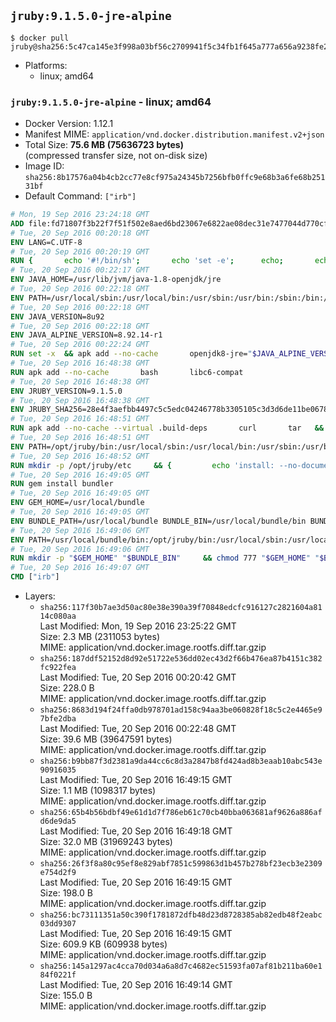 ## `jruby:9.1.5.0-jre-alpine`

```console
$ docker pull jruby@sha256:5c47ca145e3f998a03bf56c2709941f5c34fb1f645a777a656a9238fe274411c
```

-	Platforms:
	-	linux; amd64

### `jruby:9.1.5.0-jre-alpine` - linux; amd64

-	Docker Version: 1.12.1
-	Manifest MIME: `application/vnd.docker.distribution.manifest.v2+json`
-	Total Size: **75.6 MB (75636723 bytes)**  
	(compressed transfer size, not on-disk size)
-	Image ID: `sha256:8b17576a04b4cb2cc77e8cf975a24345b7256bfb0ffc9e68b3a6fe68b25131bf`
-	Default Command: `["irb"]`

```dockerfile
# Mon, 19 Sep 2016 23:24:18 GMT
ADD file:fd71807f3b22f7f51f502e8aed6bd23067e6822ae08dec31e7477044d770cf48 in / 
# Tue, 20 Sep 2016 00:20:18 GMT
ENV LANG=C.UTF-8
# Tue, 20 Sep 2016 00:20:19 GMT
RUN { 		echo '#!/bin/sh'; 		echo 'set -e'; 		echo; 		echo 'dirname "$(dirname "$(readlink -f "$(which javac || which java)")")"'; 	} > /usr/local/bin/docker-java-home 	&& chmod +x /usr/local/bin/docker-java-home
# Tue, 20 Sep 2016 00:22:17 GMT
ENV JAVA_HOME=/usr/lib/jvm/java-1.8-openjdk/jre
# Tue, 20 Sep 2016 00:22:18 GMT
ENV PATH=/usr/local/sbin:/usr/local/bin:/usr/sbin:/usr/bin:/sbin:/bin:/usr/lib/jvm/java-1.8-openjdk/jre/bin:/usr/lib/jvm/java-1.8-openjdk/bin
# Tue, 20 Sep 2016 00:22:18 GMT
ENV JAVA_VERSION=8u92
# Tue, 20 Sep 2016 00:22:18 GMT
ENV JAVA_ALPINE_VERSION=8.92.14-r1
# Tue, 20 Sep 2016 00:22:24 GMT
RUN set -x 	&& apk add --no-cache 		openjdk8-jre="$JAVA_ALPINE_VERSION" 	&& [ "$JAVA_HOME" = "$(docker-java-home)" ]
# Tue, 20 Sep 2016 16:48:38 GMT
RUN apk add --no-cache       bash       libc6-compat
# Tue, 20 Sep 2016 16:48:38 GMT
ENV JRUBY_VERSION=9.1.5.0
# Tue, 20 Sep 2016 16:48:38 GMT
ENV JRUBY_SHA256=28e4f3aefbb4497c5c5edc04246778b3305105c3d3d6de11be067826cc5bb766
# Tue, 20 Sep 2016 16:48:51 GMT
RUN apk add --no-cache --virtual .build-deps       curl       tar   && mkdir -p /opt/jruby   && curl -fSL https://s3.amazonaws.com/jruby.org/downloads/${JRUBY_VERSION}/jruby-bin-${JRUBY_VERSION}.tar.gz -o /tmp/jruby.tar.gz   && echo "$JRUBY_SHA256 */tmp/jruby.tar.gz" | sha256sum -c -   && tar -zx --strip-components=1 -f /tmp/jruby.tar.gz -C /opt/jruby   && rm /tmp/jruby.tar.gz   && ln -s /opt/jruby/bin/jruby /usr/local/bin/ruby   && apk del .build-deps
# Tue, 20 Sep 2016 16:48:51 GMT
ENV PATH=/opt/jruby/bin:/usr/local/sbin:/usr/local/bin:/usr/sbin:/usr/bin:/sbin:/bin:/usr/lib/jvm/java-1.8-openjdk/jre/bin:/usr/lib/jvm/java-1.8-openjdk/bin
# Tue, 20 Sep 2016 16:48:52 GMT
RUN mkdir -p /opt/jruby/etc     && {         echo 'install: --no-document';         echo 'update: --no-document';     } >> /opt/jruby/etc/gemrc
# Tue, 20 Sep 2016 16:49:05 GMT
RUN gem install bundler
# Tue, 20 Sep 2016 16:49:05 GMT
ENV GEM_HOME=/usr/local/bundle
# Tue, 20 Sep 2016 16:49:05 GMT
ENV BUNDLE_PATH=/usr/local/bundle BUNDLE_BIN=/usr/local/bundle/bin BUNDLE_SILENCE_ROOT_WARNING=1 BUNDLE_APP_CONFIG=/usr/local/bundle
# Tue, 20 Sep 2016 16:49:06 GMT
ENV PATH=/usr/local/bundle/bin:/opt/jruby/bin:/usr/local/sbin:/usr/local/bin:/usr/sbin:/usr/bin:/sbin:/bin:/usr/lib/jvm/java-1.8-openjdk/jre/bin:/usr/lib/jvm/java-1.8-openjdk/bin
# Tue, 20 Sep 2016 16:49:06 GMT
RUN mkdir -p "$GEM_HOME" "$BUNDLE_BIN"     && chmod 777 "$GEM_HOME" "$BUNDLE_BIN"
# Tue, 20 Sep 2016 16:49:07 GMT
CMD ["irb"]
```

-	Layers:
	-	`sha256:117f30b7ae3d50ac80e38e390a39f70848edcfc916127c2821604a8114c080aa`  
		Last Modified: Mon, 19 Sep 2016 23:25:22 GMT  
		Size: 2.3 MB (2311053 bytes)  
		MIME: application/vnd.docker.image.rootfs.diff.tar.gzip
	-	`sha256:187ddf52152d8d92e51722e536dd02ec43d2f66b476ea87b4151c382fc922fea`  
		Last Modified: Tue, 20 Sep 2016 00:20:42 GMT  
		Size: 228.0 B  
		MIME: application/vnd.docker.image.rootfs.diff.tar.gzip
	-	`sha256:8683d194f24ffa0db978701ad158c94aa3be060828f18c5c2e4465e97bfe2dba`  
		Last Modified: Tue, 20 Sep 2016 00:22:48 GMT  
		Size: 39.6 MB (39647591 bytes)  
		MIME: application/vnd.docker.image.rootfs.diff.tar.gzip
	-	`sha256:b9bb87f3d2381a9da44cc6c8d3a2847b8fd424ad8b3eaab10abc543e90916035`  
		Last Modified: Tue, 20 Sep 2016 16:49:15 GMT  
		Size: 1.1 MB (1098317 bytes)  
		MIME: application/vnd.docker.image.rootfs.diff.tar.gzip
	-	`sha256:65b4b56bdbf49e61d1d7f786eb61c70cb40bba063681af9626a886afd6de9da5`  
		Last Modified: Tue, 20 Sep 2016 16:49:18 GMT  
		Size: 32.0 MB (31969243 bytes)  
		MIME: application/vnd.docker.image.rootfs.diff.tar.gzip
	-	`sha256:26f3f8a80c95ef8e829abf7851c599863d1b457b278bf23ecb3e2309e754d2f9`  
		Last Modified: Tue, 20 Sep 2016 16:49:15 GMT  
		Size: 198.0 B  
		MIME: application/vnd.docker.image.rootfs.diff.tar.gzip
	-	`sha256:bc73111351a50c390f1781872dfb48d23d8728385ab82edb48f2eabc03dd9307`  
		Last Modified: Tue, 20 Sep 2016 16:49:15 GMT  
		Size: 609.9 KB (609938 bytes)  
		MIME: application/vnd.docker.image.rootfs.diff.tar.gzip
	-	`sha256:145a1297ac4cca70d034a6a8d7c4682ec51593fa07af81b211ba60e184f0221f`  
		Last Modified: Tue, 20 Sep 2016 16:49:14 GMT  
		Size: 155.0 B  
		MIME: application/vnd.docker.image.rootfs.diff.tar.gzip
